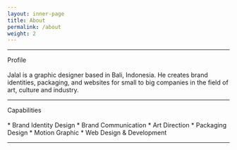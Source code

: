 ```yaml
---
layout: inner-page
title: About
permalink: /about
weight: 2
---
```


<hr class="separator-first">
Profile
<br>
<br>
Jalal is a graphic designer based in Bali, Indonesia. He creates brand identities, packaging, and websites for small to big companies in the field of art, culture and industry.
<hr class="separator">
Capabilities
<br>
<br>
* Brand Identity Design
* Brand Communication
* Art Direction
* Packaging Design
* Motion Graphic
* Web Design & Development
<hr class="separator">